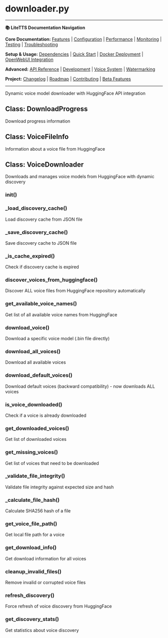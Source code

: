 # downloader.py

---
**📚 LiteTTS Documentation Navigation**

**Core Documentation:** [Features](../../../../../FEATURES.md) | [Configuration](../../../../../CONFIGURATION.md) | [Performance](../../../../../PERFORMANCE.md) | [Monitoring](../../../../../MONITORING.md) | [Testing](../../../../../TESTING.md) | [Troubleshooting](../../../../../TROUBLESHOOTING.md)

**Setup & Usage:** [Dependencies](../../../../../DEPENDENCIES.md) | [Quick Start](../../../../../usage/QUICK_START_COMMANDS.md) | [Docker Deployment](../../../../../usage/DOCKER-DEPLOYMENT.md) | [OpenWebUI Integration](../../../../../usage/OPENWEBUI-INTEGRATION.md)

**Advanced:** [API Reference](../../../../API_REFERENCE.md) | [Development](../../../../../development/README.md) | [Voice System](../../../../../voices/README.md) | [Watermarking](../../../../../WATERMARKING.md)

**Project:** [Changelog](../../../../../CHANGELOG.md) | [Roadmap](../../../../../ROADMAP.md) | [Contributing](../../../../../CONTRIBUTIONS.md) | [Beta Features](../../../../../BETA_FEATURES.md)

---


Dynamic voice model downloader with HuggingFace API integration


## Class: DownloadProgress

Download progress information

## Class: VoiceFileInfo

Information about a voice file from HuggingFace

## Class: VoiceDownloader

Downloads and manages voice models from HuggingFace with dynamic discovery

### __init__()

### _load_discovery_cache()

Load discovery cache from JSON file

### _save_discovery_cache()

Save discovery cache to JSON file

### _is_cache_expired()

Check if discovery cache is expired

### discover_voices_from_huggingface()

Discover ALL voice files from HuggingFace repository automatically

### get_available_voice_names()

Get list of all available voice names from HuggingFace

### download_voice()

Download a specific voice model (.bin file directly)

### download_all_voices()

Download all available voices

### download_default_voices()

Download default voices (backward compatibility) - now downloads ALL voices

### is_voice_downloaded()

Check if a voice is already downloaded

### get_downloaded_voices()

Get list of downloaded voices

### get_missing_voices()

Get list of voices that need to be downloaded

### _validate_file_integrity()

Validate file integrity against expected size and hash

### _calculate_file_hash()

Calculate SHA256 hash of a file

### get_voice_file_path()

Get local file path for a voice

### get_download_info()

Get download information for all voices

### cleanup_invalid_files()

Remove invalid or corrupted voice files

### refresh_discovery()

Force refresh of voice discovery from HuggingFace

### get_discovery_stats()

Get statistics about voice discovery

